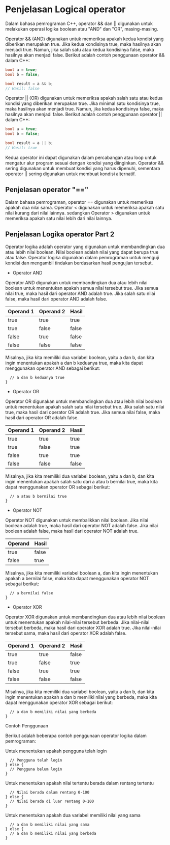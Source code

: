 # Penjelasan Logical operator

Dalam bahasa pemrograman C++, operator && dan || digunakan untuk melakukan operasi logika boolean atau "AND" dan "OR", masing-masing.

Operator && (AND) digunakan untuk memeriksa apakah kedua kondisi yang diberikan merupakan true. Jika kedua kondisinya true, maka hasilnya akan menjadi true. Namun, jika salah satu atau kedua kondisinya false, maka hasilnya akan menjadi false. Berikut adalah contoh penggunaan operator && dalam C++:

```cpp
bool a = true;
bool b = false;

bool result = a && b;
// Hasil: false
```

Operator || (OR) digunakan untuk memeriksa apakah salah satu atau kedua kondisi yang diberikan merupakan true. Jika minimal satu kondisinya true, maka hasilnya akan menjadi true. Namun, jika kedua kondisinya false, maka hasilnya akan menjadi false. Berikut adalah contoh penggunaan operator || dalam C++:

```cpp
bool a = true;
bool b = false;

bool result = a || b;
// Hasil: true
```

Kedua operator ini dapat digunakan dalam percabangan atau loop untuk mengatur alur program sesuai dengan kondisi yang diinginkan. Operator && sering digunakan untuk membuat kondisi yang harus dipenuhi, sementara operator || sering digunakan untuk membuat kondisi alternatif.

## Penjelasan operator "=="

Dalam bahasa pemrograman, operator == digunakan untuk memeriksa apakah dua nilai sama. Operator < digunakan untuk memeriksa apakah satu nilai kurang dari nilai lainnya. sedangkan Operator > digunakan untuk memeriksa apakah satu nilai lebih dari nilai lainnya.

## Penjelasan Logika operator Part 2

Operator logika adalah operator yang digunakan untuk membandingkan dua atau lebih nilai boolean. Nilai boolean adalah nilai yang dapat berupa true atau false. Operator logika digunakan dalam pemrograman untuk menguji kondisi dan mengambil tindakan berdasarkan hasil pengujian tersebut.

- Operator AND

Operator AND digunakan untuk membandingkan dua atau lebih nilai boolean untuk menentukan apakah semua nilai tersebut true. Jika semua nilai true, maka hasil dari operator AND adalah true. Jika salah satu nilai false, maka hasil dari operator AND adalah false.

| Operand 1 | Operand 2 | Hasil |
|---|---|---|
| true | true | true |
| true | false | false |
| false | true | false |
| false | false | false |
Misalnya, jika kita memiliki dua variabel boolean, yaitu a dan b, dan kita ingin menentukan apakah a dan b keduanya true, maka kita dapat menggunakan operator AND sebagai berikut:

```if (a && b) {
  // a dan b keduanya true
}
```

- Operator OR

Operator OR digunakan untuk membandingkan dua atau lebih nilai boolean untuk menentukan apakah salah satu nilai tersebut true. Jika salah satu nilai true, maka hasil dari operator OR adalah true. Jika semua nilai false, maka hasil dari operator OR adalah false.

| Operand 1 | Operand 2 | Hasil |
|---|---|---|
| true | true | true |
| true | false | true |
| false | true | true |
| false | false | false |
Misalnya, jika kita memiliki dua variabel boolean, yaitu a dan b, dan kita ingin menentukan apakah salah satu dari a atau b bernilai true, maka kita dapat menggunakan operator OR sebagai berikut:

```if (a || b) {
  // a atau b bernilai true
}
```

- Operator NOT

Operator NOT digunakan untuk membalikkan nilai boolean. Jika nilai boolean adalah true, maka hasil dari operator NOT adalah false. Jika nilai boolean adalah false, maka hasil dari operator NOT adalah true.

| Operand | Hasil |
|---|---|
| true | false |
| false | true |
Misalnya, jika kita memiliki variabel boolean a, dan kita ingin menentukan apakah a bernilai false, maka kita dapat menggunakan operator NOT sebagai berikut:

```if (!a) {
  // a bernilai false
}
```

- Operator XOR

Operator XOR digunakan untuk membandingkan dua atau lebih nilai boolean untuk menentukan apakah nilai-nilai tersebut berbeda. Jika nilai-nilai tersebut berbeda, maka hasil dari operator XOR adalah true. Jika nilai-nilai tersebut sama, maka hasil dari operator XOR adalah false.

| Operand 1 | Operand 2 | Hasil |
|---|---|---|
| true | true | false |
| true | false | true |
| false | true | true |
| false | false | false |
Misalnya, jika kita memiliki dua variabel boolean, yaitu a dan b, dan kita ingin menentukan apakah a dan b memiliki nilai yang berbeda, maka kita dapat menggunakan operator XOR sebagai berikut:

```if (a ^ b) {
  // a dan b memiliki nilai yang berbeda
}
```

Contoh Penggunaan

Berikut adalah beberapa contoh penggunaan operator logika dalam pemrograman:

Untuk menentukan apakah pengguna telah login

```if (loggedIn) {
  // Pengguna telah login
} else {
  // Pengguna belum login
}
```

Untuk menentukan apakah nilai tertentu berada dalam rentang tertentu

```if (nilai >= 0 && nilai <= 100) {
  // Nilai berada dalam rentang 0-100
} else {
  // Nilai berada di luar rentang 0-100
}
```

Untuk menentukan apakah dua variabel memiliki nilai yang sama

```if (a == b) {
  // a dan b memiliki nilai yang sama
} else {
  // a dan b memiliki nilai yang berbeda
}
```
